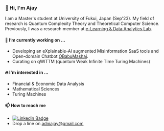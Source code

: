 ### 👋 Hi, I'm Ajay 

I am a Master's student at University of Fukui, Japan (Sep'23). My field of research is Quantum Complexity Theory and Theoretical Computer Science. Previously, I was a research member at [e-Learning & Data Analytics Lab](https://eldalab.in/).

#### 🚀 I’m currently working on ...

- Developing an eXplainable-AI augmented Misinformation SaaS tools and Open-domain Chatbot [OBabuMashai](https://mismemoir.weebly.com/).
- Curating on qWITTM (quantum Weak Infinite Time Turing Machines)

#### 🔥 I'm interested in ...

- Financial & Economic Data Analysis
- Mathematical Sciences
- Turing Machines 

#### 📫 How to reach me
- [![Linkedin Badge](https://img.shields.io/badge/-LinkedIn-blue?style=flat-square&logo=Linkedin&logoColor=white&link=https://www.linkedin.com/in/roomylee/)](https://www.linkedin.com/in/ajayaiag/)
 -  Drop a line on adniajay@gmail.com
 
<!---
ajay-cogsci/ajay-cogsci is a ✨ special ✨ repository because its `README.md` (this file) appears on your GitHub profile.
You can click the Preview link to take a look at your changes.
--->
